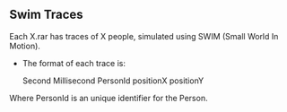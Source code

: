 ## Swim Traces

Each X.rar has traces of X people, simulated using SWIM (Small World In Motion).

* The format of each trace is: 

    Second Millisecond PersonId positionX positionY

Where PersonId is an unique identifier for the Person.
